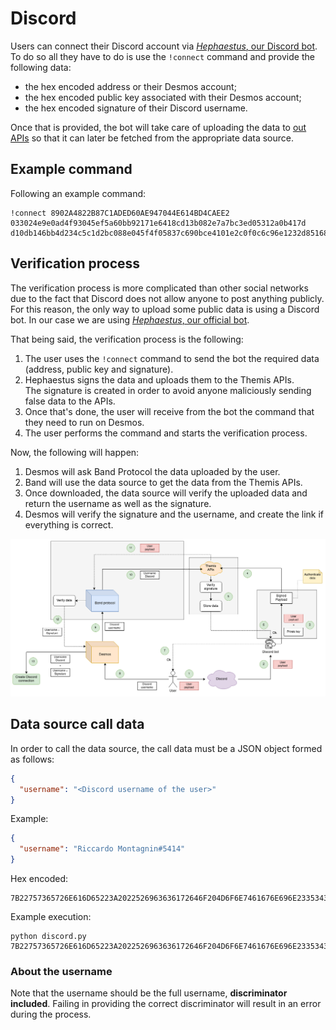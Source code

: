# Discord
Users can connect their Discord account via [_Hephaestus_, our Discord bot](https://github.com/desmos-labs/hephaestus). To do so all they have to do is use the `!connect` command and provide the following data: 

- the hex encoded address or their Desmos account;
- the hex encoded public key associated with their Desmos account;
- the hex encoded signature of their Discord username. 

Once that is provided, the bot will take care of uploading the data to [out APIs](../apis.md) so that it can later be fetched from the appropriate data source.

## Example command
Following an example command: 

```
!connect 8902A4822B87C1ADED60AE947044E614BD4CAEE2 033024e9e0ad4f93045ef5a60bb92171e6418cd13b082e7a7bc3ed05312a0b417d d10db146bb4d234c5c1d2bc088e045f4f05837c690bce4101e2c0f0c6c96e1232d8516884b0a694ee85e9c9da51be74966886cbb12af4ad87e5336da76d75cfb
```

## Verification process
The verification process is more complicated than other social networks due to the fact that Discord does not allow anyone to post anything publicly. For this reason, the only way to upload some public data is using a Discord bot. In our case we are using [_Hephaestus_, our official bot](https://github.com/desmos-labs/hephaestus). 

That being said, the verification process is the following: 

1. The user uses the `!connect` command to send the bot the required data (address, public key and signature). 
2. Hephaestus signs the data and uploads them to the Themis APIs.  
   The signature is created in order to avoid anyone maliciously sending false data to the APIs.
3. Once that's done, the user will receive from the bot the command that they need to run on Desmos. 
4. The user performs the command and starts the verification process.

Now, the following will happen:

1. Desmos will ask Band Protocol the data uploaded by the user. 
2. Band will use the data source to get the data from the Themis APIs. 
3. Once downloaded, the data source will verify the uploaded data and return the username as well as the signature. 
4. Desmos will verify the signature and the username, and create the link if everything is correct. 

![](../.img/discord.png)

## Data source call data
In order to call the data source, the call data must be a JSON object formed as follows: 

```json
{
  "username": "<Discord username of the user>"
}
```

Example:
```json
{
  "username": "Riccardo Montagnin#5414"
}
```

Hex encoded:
```
7B22757365726E616D65223A2022526963636172646F204D6F6E7461676E696E2335343134227D
```

Example execution:
```shel
python discord.py 7B22757365726E616D65223A2022526963636172646F204D6F6E7461676E696E2335343134227D
```

### About the username
Note that the username should be the full username, **discriminator included**. Failing in providing the correct discriminator will result in an error during the process.

